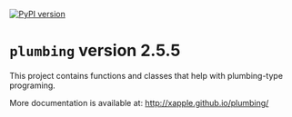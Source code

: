 [![PyPI version](https://badge.fury.io/py/plumbing.svg)](https://badge.fury.io/py/plumbing)

# `plumbing` version 2.5.5

This project contains functions and classes that help with plumbing-type programing.

More documentation is available at:
<http://xapple.github.io/plumbing/>
